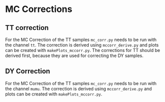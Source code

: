 # MC Corrections


## TT correction
For the MC Correction of the TT samples `mc_corr.py` needs to be run with the channel `tt`.
The correction is derived using `mccorr_derive.py` and plots can be created with `makePlots_mccorr.py`.
The corrections for TT should be derived first, because they are used for correcting the DY samples.


## DY Correction

For the MC Correction of the TT samples `mc_corr.py` needs to be run with the channel `mumu`.
The correction is derived using `mccorr_derive.py` and plots can be created with `makePlots_mccorr.py`.